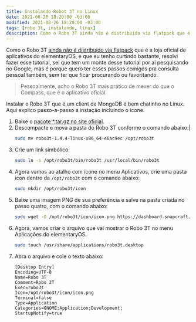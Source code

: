 ```yaml
---
title: Instalando Robot 3T no Linux
date: 2021-08-26 18:20:00 -03:00
modified: 2021-08-26 18:20:00 -03:00
tags: [robo 3t, instalando, linux]
description: Como o Robo 3T ainda não é distribuído via flatpack que é a loja oficial de aplicativos do elementaryOS e que eu tenho curtindo bastante.
---
```

Como o Robo 3T [ainda não é distribuído via flatpack](https://github.com/Studio3T/robomongo/issues/1531) que é a loja oficial de aplicativos do elementaryOS, e que eu tenho curtindo bastante, resolvi fazer esse tutorial, sei que tem um monte desse tutorial por ai pesquisando no Google, mas é porque quero ter esses passos comigos pra consulta pessoal também, sem ter que ficar procurando ou favoritando.

> Pessoalmente, acho o Robo 3T mais prático de mexer do que o Compass, que é o aplicativo oficial.

Instalar o Robo 3T que é um client de MongoDB é bem chatinho no Linux. Aqui explico passo-a-passo a instação incluíndo o ícone.

1. Baixe o [pacote *.tar.gz no site oficial](https://robomongo.org/).
2. Descompacte e mova a pasta do Robo 3T conforme o comando abaixo:|
   ```sh
   sudo mv robo3t-1.4.4-linux-x86_64-e6ac9ec /opt/robo3t
   ```
3. Crie um link simbólico:
   ```sh
   sudo ln -s /opt/robo3t/bin/robo3t /usr/local/bin/robo3t
   ```
4. Agora vamos ao atalho com ícone no menu Aplicativos, crie uma pasta icon dentro da `/opt/robo3t` com o comando abaixo:
   ```sh
   sudo mkdir /opt/robo3t/icon
   ```
5. Baixe uma imagem PNG de sua preferência e salve na pasta criada no passo quatro, com o comando abaixo:
   ```sh
   sudo wget -O /opt/robo3t/icon/icon.png https://dashboard.snapcraft.io/site_media/appmedia/2018/09/logo-256x256.png
   ```
6. Agora, vamos criar o arquivo que vai mostrar o Robo 3T no menu Aplicações do elementaryOS.
   ```sh
   sudo touch /usr/share/applications/robo3t.desktop
   ```
7. Abra o arquivo e cole o texto abaixo:
   ```
   [Desktop Entry]
   Encoding=UTF-8
   Name=Robo 3T
   Comment=Robo 3T
   Exec=robo3t
   Icon=/opt/robo3t/icon/icon.png
   Terminal=false
   Type=Application
   Categories=GNOME;Application;Development;
   StartupNotify=true
   ```
